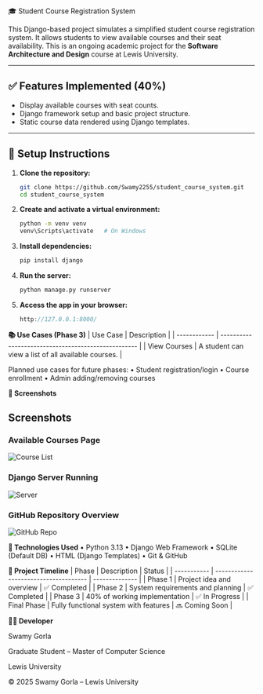 🎓 Student Course Registration System

This Django-based project simulates a simplified student course registration system. It allows students to view available courses and their seat availability. This is an ongoing academic project for the **Software Architecture and Design** course at Lewis University.

---

## ✅ Features Implemented (40%)

- Display available courses with seat counts.
- Django framework setup and basic project structure.
- Static course data rendered using Django templates.

---

## 🔧 Setup Instructions

1. **Clone the repository:**
   ```bash
   git clone https://github.com/Swamy2255/student_course_system.git
   cd student_course_system
2. **Create and activate a virtual environment:**
   ```bash
   python -m venv venv
   venv\Scripts\activate   # On Windows
3. **Install dependencies:**
   ```bash
   pip install django
4. **Run the server:**
   ```bash
   python manage.py runserver
5. **Access the app in your browser:**
   ```cpp
   http://127.0.0.1:8000/
   
**📚 Use Cases (Phase 3)**
| Use Case     | Description                                         |
| ------------ | --------------------------------------------------- |
| View Courses | A student can view a list of all available courses. |

Planned use cases for future phases:
•	Student registration/login
•	Course enrollment
•	Admin adding/removing courses

**📸 Screenshots**
## Screenshots

### Available Courses Page
![Course List](screenshots/screenshot_course_list.png)

### Django Server Running
![Server](screenshots/screenshot_server_running.png)

### GitHub Repository Overview
![GitHub Repo](screenshots/screenshot_github_repo.png)


**🚀 Technologies Used**
•	Python 3.13
•	Django Web Framework
•	SQLite (Default DB)
•	HTML (Django Templates)
•	Git & GitHub

**📅 Project Timeline**
| Phase       | Description                           | Status         |
| ----------- | ------------------------------------- | -------------- |
| Phase 1     | Project idea and overview             | ✅ Completed    |
| Phase 2     | System requirements and planning      | ✅ Completed    |
| Phase 3     | 40% of working implementation         | ✅ In Progress  |
| Final Phase | Fully functional system with features | 🔜 Coming Soon |

**👩‍💻 Developer**

Swamy Gorla

Graduate Student – Master of Computer Science

Lewis University

© 2025 Swamy Gorla – Lewis University
